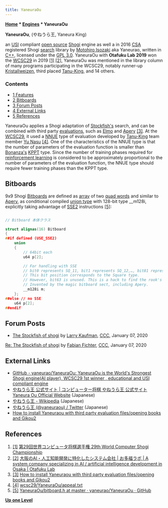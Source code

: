 ```yaml
---
title: YaneuraOu
---
```

**[Home](Home "Home") \* [Engines](Engines "Engines") \* YaneuraOu**


**YaneuraOu**, (やねうら王, Yaneura King)  

an [USI](USI "USI") compliant [open source](Category:Open_Source "Category:Open Source") [Shogi](Shogi "Shogi") engine as well a in 2016 [CSA](CSA "CSA") registered Shogi [search](Search "Search") library by [Motohiro Isozaki](Motohiro_Isozaki "Motohiro Isozaki") aka Yaneurao, written in [C++](Cpp "Cpp"), licensed under the [GPL 3.0](Free_Software_Foundation#GPL "Free Software Foundation"). YaneuraOu with **Otafuku Lab 2019** won the [WCSC29](index.php?title=WCSC29&action=edit&redlink=1 "WCSC29 (page does not exist)") in 2019 <a id="cite-note-1" href="#cite-ref-1">[1]</a> <a id="cite-note-2" href="#cite-ref-2">[2]</a>, YaneuraOu was mentioned in the library column of many programs participating in the WCSC29, notably runner-up [Kristallweizen](Kristallweizen "Kristallweizen"), third placed [Tanu-King](index.php?title=Tanu-King&action=edit&redlink=1 "Tanu-King (page does not exist)"), and 14 others.



### Contents


* [1 Features](#features)
* [2 Bitboards](#bitboards)
* [3 Forum Posts](#forum-posts)
* [4 External Links](#external-links)
* [5 References](#references)






YaneuraOu applies a Shogi adaptation of [Stockfish's](Stockfish "Stockfish") search, and can be combined with third party [evaluations](Evaluation "Evaluation"), such as [Elmo](index.php?title=Elmo&action=edit&redlink=1 "Elmo (page does not exist)") and [Apery](Apery "Apery") <a id="cite-note-3" href="#cite-ref-3">[3]</a>.
At the [WCSC29](index.php?title=WCSC29&action=edit&redlink=1 "WCSC29 (page does not exist)"), it used a [NNUE](NNUE "NNUE") type of evaluation developed by [Tanu-King](index.php?title=Tanu-King&action=edit&redlink=1 "Tanu-King (page does not exist)") team member [Yu Nasu](Yu_Nasu "Yu Nasu") <a id="cite-note-4" href="#cite-ref-4">[4]</a>. One of the characteristics of the NNUE type is that the number of parameters of the evaluation function is smaller than [Bonanza's](Bonanza "Bonanza") [KPPT](Bonanza#Description "Bonanza") type. Since the number of training phases required for [reinforcement learning](Reinforcement_Learning "Reinforcement Learning") is considered to be approximately proportional to the number of parameters 
of the evaluation function, the NNUE type should require fewer training phases than the KPPT type.



## Bitboards


9x9 Shogi [Bitboards](Bitboards "Bitboards") are defined as [array](Array "Array") of two [quad words](Quad_Word "Quad Word") and similar to [Apery](Apery#Bitboards "Apery"), as conditional compiled [union type](https://en.wikipedia.org/wiki/Union_type) with 128-bit type \_\_m128i, explicitly taking advantage of [SSE2](SSE2 "SSE2") instructions <a id="cite-note-5" href="#cite-ref-5">[5]</a>:




```C++

// Bitboard 本体クラス

struct alignas(16) Bitboard
{
##if defined (USE_SSE2)
	union
	{
		// 64bit each
		u64 p[2];

		// For handling with SSE
		// bit0 represents SQ_11, bit1 represents SQ_12,…, bit81 represents SQ_99.
		// This bit position corresponds to the Square type.
		// However, bit63 is unused. This is a hack to find the rook's advantage with one pext by leaving here.
		// Invented by the magic bitboard sect, including Apery.
		__m128i m;
	};
##else // no SSE
	u64 p[2];
##endif

```

## Forum Posts


* [The Stockfish of shogi](http://talkchess.com/forum3/viewtopic.php?t=72754) by [Larry Kaufman](Larry_Kaufman "Larry Kaufman"), [CCC](CCC "CCC"), January 07, 2020


 [Re: The Stockfish of shogi](http://www.talkchess.com/forum3/viewtopic.php?f=2&t=72754&start=1) by [Fabian Fichter](index.php?title=Fabian_Fichter&action=edit&redlink=1 "Fabian Fichter (page does not exist)"), [CCC](CCC "CCC"), January 07, 2020
## External Links


* [GitHub - yaneurao/YaneuraOu: YaneuraOu is the World's Strongest Shogi engine(AI player), WCSC29 1st winner , educational and USI compliant engine](https://github.com/yaneurao/YaneuraOu)
* [やねうら王 公式サイト | コンピューター将棋 やねうら王 公式サイト Yaneura Ou Official Website](http://yaneuraou.yaneu.com/) (Japanese)
* [やねうら王 - Wikipedia](https://ja.wikipedia.org/wiki/%E3%82%84%E3%81%AD%E3%81%86%E3%82%89%E7%8E%8B) (Japanese)
* [やねうら王 (@yaneuraou) / Twitter](https://twitter.com/yaneuraou) (Japanese)
* [How to install Yaneuraou with third party evaluation files/opening books and Gikou2](https://www.uuunuuun.com/single-post/2017/12/09/how-to-install-yaneuraou-engine-with-third-party-evaluation-fileopening-book)


## References


1. <a id="cite-ref-1" href="#cite-note-1">[1]</a> [第29回世界コンピュータ将棋選手権 29th World Computer Shogi Championship](http://www2.computer-shogi.org/wcsc29/)
2. <a id="cite-ref-2" href="#cite-note-2">[2]</a> [大阪のAI・人工知能開発に特化したシステム会社 | お多福ラボ | A system company specializing in AI / artificial intelligence development in Osaka | Otafuku Lab](https://otafuku-lab.co/)
3. <a id="cite-ref-3" href="#cite-note-3">[3]</a> [How to install Yaneuraou with third party evaluation files/opening books and Gikou2](https://www.uuunuuun.com/single-post/2017/12/09/how-to-install-yaneuraou-engine-with-third-party-evaluation-fileopening-book)
4. <a id="cite-ref-4" href="#cite-note-4">[4]</a> [wcsc29/YaneuraOu/appeal.txt](https://www.apply.computer-shogi.org/wcsc29/appeal/YaneuraOu/appeal.txt)
5. <a id="cite-ref-5" href="#cite-note-5">[5]</a> [YaneuraOu/bitboard.h at master · yaneurao/YaneuraOu · GitHub](https://github.com/yaneurao/YaneuraOu/blob/master/source/bitboard.h)

**[Up one Level](Engines "Engines")**







 
